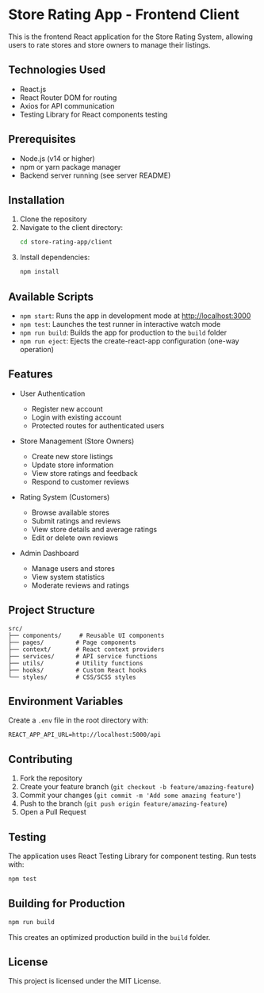 # Store Rating App - Frontend Client

This is the frontend React application for the Store Rating System, allowing users to rate stores and store owners to manage their listings.

## Technologies Used

- React.js
- React Router DOM for routing
- Axios for API communication
- Testing Library for React components testing

## Prerequisites

- Node.js (v14 or higher)
- npm or yarn package manager
- Backend server running (see server README)

## Installation

1. Clone the repository
2. Navigate to the client directory:
   ```bash
   cd store-rating-app/client
   ```
3. Install dependencies:
   ```bash
   npm install
   ```

## Available Scripts

- `npm start`: Runs the app in development mode at [http://localhost:3000](http://localhost:3000)
- `npm test`: Launches the test runner in interactive watch mode
- `npm run build`: Builds the app for production to the `build` folder
- `npm run eject`: Ejects the create-react-app configuration (one-way operation)

## Features

- User Authentication
  - Register new account
  - Login with existing account
  - Protected routes for authenticated users

- Store Management (Store Owners)
  - Create new store listings
  - Update store information
  - View store ratings and feedback
  - Respond to customer reviews

- Rating System (Customers)
  - Browse available stores
  - Submit ratings and reviews
  - View store details and average ratings
  - Edit or delete own reviews

- Admin Dashboard
  - Manage users and stores
  - View system statistics
  - Moderate reviews and ratings

## Project Structure

```
src/
├── components/     # Reusable UI components
├── pages/         # Page components
├── context/       # React context providers
├── services/      # API service functions
├── utils/         # Utility functions
├── hooks/         # Custom React hooks
└── styles/        # CSS/SCSS styles
```

## Environment Variables

Create a `.env` file in the root directory with:

```
REACT_APP_API_URL=http://localhost:5000/api
```

## Contributing

1. Fork the repository
2. Create your feature branch (`git checkout -b feature/amazing-feature`)
3. Commit your changes (`git commit -m 'Add some amazing feature'`)
4. Push to the branch (`git push origin feature/amazing-feature`)
5. Open a Pull Request

## Testing

The application uses React Testing Library for component testing. Run tests with:

```bash
npm test
```

## Building for Production

```bash
npm run build
```

This creates an optimized production build in the `build` folder.

## License

This project is licensed under the MIT License.
